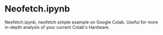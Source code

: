 # Neofetch.ipynb
Neofetch.ipynb, neofetch simple example on Google Colab. Useful for more in-depth analysis of your current Colab's Hardware. 
